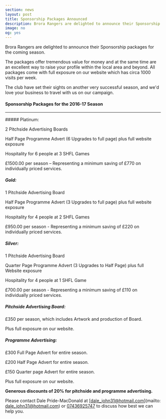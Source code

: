 ```yaml
---
section: news
layout: post
title: Sponsorship Packages Announced
description: Brora Rangers are delighted to announce their Sponsorship packages for the coming season. 
image: no
og: yes
---
```

Brora Rangers are delighted to announce their Sponsorship packages for the coming season. 

The packages offer tremendous value for money and at the same time are an excellent way to raise your profile within the local area and beyond. All packages come with full exposure on our website which has circa 1000 visits per week. 

The club have set their sights on another very successful season, and we'd love your business to travel with us on our campaign.

#### Sponsorship Packages for the 2016-17 Season
<hr>
##### Platinum:

2 Pitchside Advertising Boards

Half Page Programme Advert (6 Upgrades to full page) plus full website exposure

Hospitality for 6 people at 3 SHFL Games

£1500.00 per season – Representing a minimum saving of £770 on individually priced services.

##### Gold:

1 Pitchside Advertising Board

Half Page Programme Advert (3 Upgrades to full page) plus full website exposure

Hospitality for 4 people at 2 SHFL Games

£950.00 per season - Representing a minimum saving of £220 on individually priced services.

##### Silver:

1 Pitchside Advertising Board

Quarter Page Programme Advert (3 Upgrades to Half Page) plus full Website exposure

Hospitality for 4 people at 1 SHFL Game

£700.00 per season - Representing a minimum saving of £110 on individually priced services.

##### Pitchside Advertising Board:

£350 per season, which includes Artwork and production of Board.

Plus full exposure on our website.

##### Programme Advertising:

£300 Full Page Advert for entire season.

£200 Half Page Advert for entire season.

£150 Quarter page Advert for entire season.

Plus full exposure on our website.

**Generous discounts of 20% for pitchside and programme advertising.**

Please contact Dale Pride-MacDonald at [dale_john31@hotmail.com](mailto: dale_john31@hotmail.com) or [07436925747](tel:07436925747) to discuss how best we can help you.